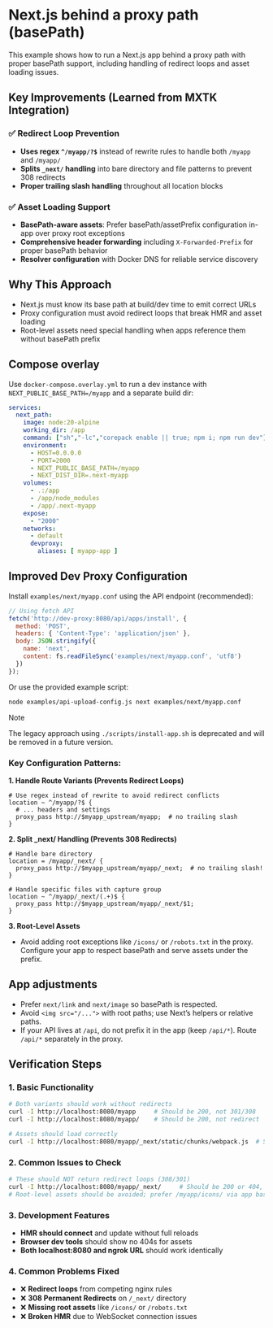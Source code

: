 # Next.js behind a proxy path (basePath)

This example shows how to run a Next.js app behind a proxy path with proper basePath support, including handling of redirect loops and asset loading issues.

## Key Improvements (Learned from MXTK Integration)

### ✅ Redirect Loop Prevention
- **Uses regex `^/myapp/?$`** instead of rewrite rules to handle both `/myapp` and `/myapp/`
- **Splits `_next/` handling** into bare directory and file patterns to prevent 308 redirects
- **Proper trailing slash handling** throughout all location blocks

### ✅ Asset Loading Support  
- **BasePath-aware assets**: Prefer basePath/assetPrefix configuration in-app over proxy root exceptions
- **Comprehensive header forwarding** including `X-Forwarded-Prefix` for proper basePath behavior
- **Resolver configuration** with Docker DNS for reliable service discovery

## Why This Approach
- Next.js must know its base path at build/dev time to emit correct URLs
- Proxy configuration must avoid redirect loops that break HMR and asset loading
- Root-level assets need special handling when apps reference them without basePath prefix

## Compose overlay
Use `docker-compose.overlay.yml` to run a dev instance with `NEXT_PUBLIC_BASE_PATH=/myapp` and a separate build dir:

```yaml
services:
  next_path:
    image: node:20-alpine
    working_dir: /app
    command: ["sh","-lc","corepack enable || true; npm i; npm run dev"]
    environment:
      - HOST=0.0.0.0
      - PORT=2000
      - NEXT_PUBLIC_BASE_PATH=/myapp
      - NEXT_DIST_DIR=.next-myapp
    volumes:
      - .:/app
      - /app/node_modules
      - /app/.next-myapp
    expose:
      - "2000"
    networks:
      - default
      devproxy:
        aliases: [ myapp-app ]
```

## Improved Dev Proxy Configuration

Install `examples/next/myapp.conf` using the API endpoint (recommended):

```javascript
// Using fetch API
fetch('http://dev-proxy:8080/api/apps/install', {
  method: 'POST',
  headers: { 'Content-Type': 'application/json' },
  body: JSON.stringify({
    name: 'next',
    content: fs.readFileSync('examples/next/myapp.conf', 'utf8')
  })
});
```

Or use the provided example script:
```bash
node examples/api-upload-config.js next examples/next/myapp.conf
```

> [!NOTE]
> The legacy approach using `./scripts/install-app.sh` is deprecated and will be removed in a future version. 

### Key Configuration Patterns:

**1. Handle Route Variants (Prevents Redirect Loops)**
```nginx
# Use regex instead of rewrite to avoid redirect conflicts
location ~ ^/myapp/?$ {
  # ... headers and settings
  proxy_pass http://$myapp_upstream/myapp;  # no trailing slash
}
```

**2. Split _next/ Handling (Prevents 308 Redirects)**  
```nginx
# Handle bare directory
location = /myapp/_next/ {
  proxy_pass http://$myapp_upstream/myapp/_next;  # no trailing slash!
}

# Handle specific files with capture group
location ~ ^/myapp/_next/(.+)$ {
  proxy_pass http://$myapp_upstream/myapp/_next/$1;
}
```

**3. Root-Level Assets**
- Avoid adding root exceptions like `/icons/` or `/robots.txt` in the proxy. Configure your app to respect basePath and serve assets under the prefix.

## App adjustments
- Prefer `next/link` and `next/image` so basePath is respected.
- Avoid `<img src="/...">` with root paths; use Next’s helpers or relative paths.
- If your API lives at `/api`, do not prefix it in the app (keep `/api/*`). Route `/api/*` separately in the proxy.

## Verification Steps

### 1. Basic Functionality  
```bash
# Both variants should work without redirects
curl -I http://localhost:8080/myapp     # Should be 200, not 301/308
curl -I http://localhost:8080/myapp/    # Should be 200, not redirect

# Assets should load correctly  
curl -I http://localhost:8080/myapp/_next/static/chunks/webpack.js  # Should be 200
```

### 2. Common Issues to Check
```bash
# These should NOT return redirect loops (308/301)
curl -I http://localhost:8080/myapp/_next/     # Should be 200 or 404, not 308
# Root-level assets should be avoided; prefer /myapp/icons/ via app basePath
```

### 3. Development Features
- **HMR should connect** and update without full reloads
- **Browser dev tools** should show no 404s for assets
- **Both localhost:8080 and ngrok URL** should work identically

### 4. Common Problems Fixed
- ❌ **Redirect loops** from competing nginx rules  
- ❌ **308 Permanent Redirects** on `/_next/` directory
- ❌ **Missing root assets** like `/icons/` or `/robots.txt`
- ❌ **Broken HMR** due to WebSocket connection issues
